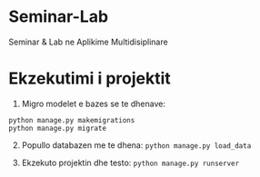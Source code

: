 # Seminar-Lab
Seminar &amp; Lab ne Aplikime Multidisiplinare

# Ekzekutimi i projektit
1. Migro modelet e bazes se te dhenave:
  ```
  python manage.py makemigrations
  python manage.py migrate
  ```
2. Popullo databazen me te dhena:
  `python manage.py load_data`

3. Ekzekuto projektin dhe testo:
   `python manage.py runserver`

